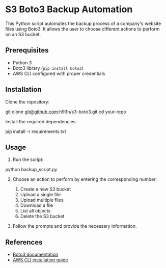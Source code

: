 
# S3 Boto3 Backup Automation

This Python script automates the backup process of a company's website files using Boto3. It allows the user to choose different actions to perform on an S3 bucket.

## Prerequisites

- Python 3
- Boto3 library (`pip install boto3`)
- AWS CLI configured with proper credentials

## Installation

Clone the repository:


git clone git@github.com:h93n/s3-boto3.git
cd your-repo


Install the required dependencies:


pip install -r requirements.txt


## Usage

1. Run the script:


python backup_script.py


2. Choose an action to perform by entering the corresponding number:

   1. Create a new S3 bucket
   2. Upload a single file
   3. Upload multiple files
   4. Download a file
   5. List all objects
   6. Delete the S3 bucket

3. Follow the prompts and provide the necessary information.

## References

- [Boto3 documentation](https://boto3.amazonaws.com/v1/documentation/api/latest/index.html)
- [AWS CLI installation guide](https://docs.aws.amazon.com/cli/latest/userguide/cli-chap-install.html)
